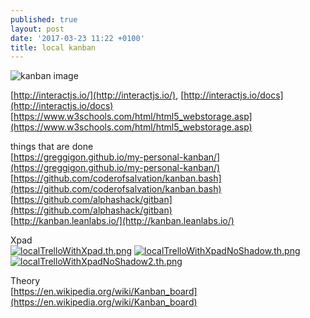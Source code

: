 ```yaml
---
published: true
layout: post
date: '2017-03-23 11:22 +0100'
title: local kanban
---
```

![kanban image](https://upload.wikimedia.org/wikipedia/commons/thumb/d/d3/Simple-kanban-board-.jpg/600px-Simple-kanban-board-.jpg)

[http://interactjs.io/](http://interactjs.io/), [http://interactjs.io/docs](http://interactjs.io/docs)    
[https://www.w3schools.com/html/html5_webstorage.asp](https://www.w3schools.com/html/html5_webstorage.asp)

things that are done  
[https://greggigon.github.io/my-personal-kanban/](https://greggigon.github.io/my-personal-kanban/)  
[https://github.com/coderofsalvation/kanban.bash](https://github.com/coderofsalvation/kanban.bash)  
[https://github.com/alphashack/gitban](https://github.com/alphashack/gitban)  
[http://kanban.leanlabs.io/](http://kanban.leanlabs.io/)  

Xpad  
[![localTrelloWithXpad.th.png](https://cdn.scrot.moe/images/2017/03/23/localTrelloWithXpad.th.png)](https://cdn.scrot.moe/images/2017/03/23/localTrelloWithXpad.png)
[![localTrelloWithXpadNoShadow.th.png](https://cdn.scrot.moe/images/2017/03/23/localTrelloWithXpadNoShadow.th.png)](https://cdn.scrot.moe/images/2017/03/23/localTrelloWithXpadNoShadow.png)
[![localTrelloWithXpadNoShadow2.th.png](https://cdn.scrot.moe/images/2017/03/23/localTrelloWithXpadNoShadow2.th.png)](https://cdn.scrot.moe/images/2017/03/23/localTrelloWithXpadNoShadow2.png)

Theory  
[https://en.wikipedia.org/wiki/Kanban_board](https://en.wikipedia.org/wiki/Kanban_board)
